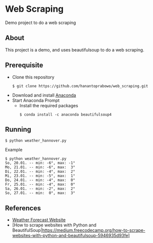 # Web Scraping
Demo project to do a web scraping

## About
This project is a demo, and uses beautifulsoup to do a web scraping.

## Prerequisite
* Clone this repository
  ```
  $ git clone https://github.com/hanantoprabowo/web_scraping.git
  ```
* Download and install [Anaconda](https://www.anaconda.com/download/)
* Start Anaconda Prompt
  * Install the required packages
    ```
    $ conda install -c anaconda beautifulsoup4
    ```

## Running
```
$ python weather_hannover.py
```

Example
```
$ python weather_hannover.py
So, 20.01. -- min: -6°, max: -1°
Mo, 21.01. -- min: -6°, max:  3°
Di, 22.01. -- min: -4°, max:  2°
Mi, 23.01. -- min: -5°, max:  1°
Do, 24.01. -- min: -4°, max:  0°
Fr, 25.01. -- min: -4°, max:  0°
Sa, 26.01. -- min: -2°, max:  2°
So, 27.01. -- min:  0°, max:  3°
```

## References
* [Weather Forecast Website](https://www.wetter.de/)
* [How to scrape websites with Python and BeautifulSoup|https://medium.freecodecamp.org/how-to-scrape-websites-with-python-and-beautifulsoup-5946935d93fe]